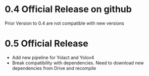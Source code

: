 # 0.4 Official Release on github

Prior Version to 0.4 are not compatible with new versions

# 0.5 Official Release

- Add new pipeline for Yolact and Yolov4
- Break compatibility with dependencies. Need to download new dependencies from Drive and recompile
 










